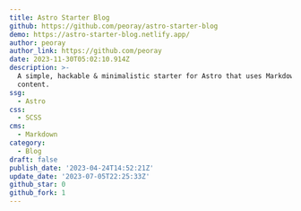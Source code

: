 ```yaml
---
title: Astro Starter Blog
github: https://github.com/peoray/astro-starter-blog
demo: https://astro-starter-blog.netlify.app/
author: peoray
author_link: https://github.com/peoray
date: 2023-11-30T05:02:10.914Z
description: >-
  A simple, hackable & minimalistic starter for Astro that uses Markdown for
  content.
ssg:
  - Astro
css:
  - SCSS
cms:
  - Markdown
category:
  - Blog
draft: false
publish_date: '2023-04-24T14:52:21Z'
update_date: '2023-07-05T22:25:33Z'
github_star: 0
github_fork: 1
---
```

